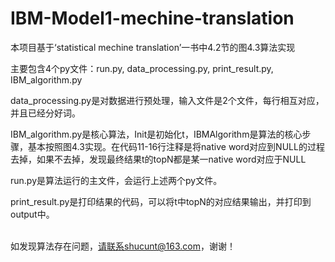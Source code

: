 # IBM-Model1-mechine-translation

本项目基于‘statistical mechine translation’一书中4.2节的图4.3算法实现<br>

主要包含4个py文件：run.py, data_processing.py, print_result.py, IBM_algorithm.py<br>

data\_processing.py是对数据进行预处理，输入文件是2个文件，每行相互对应，并且已经分好词。<br>

IBM\_algorithm.py是核心算法，Init是初始化t，IBMAlgorithm是算法的核心步骤，基本按照图4.3实现。在代码11-16行注释是将native word对应到NULL的过程去掉，如果不去掉，发现最终结果t的topN都是某一native word对应于NULL<br>

run.py是算法运行的主文件，会运行上述两个py文件。<br>

print\_result.py是打印结果的代码，可以将t中topN的对应结果输出，并打印到output中。<br><br>

如发现算法存在问题，请联系shucunt@163.com，谢谢！<br>

